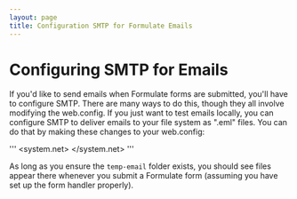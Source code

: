 ```yaml
---
layout: page
title: Configuration SMTP for Formulate Emails
---
```


# Configuring SMTP for Emails
If you'd like to send emails when Formulate forms are submitted, you'll have to configure SMTP. There are many ways to do this, though they all involve modifying the web.config. If you just want to test emails locally, you can configure SMTP to deliver emails to your file system as ".eml" files. You can do that by making these changes to your web.config:

'''
<configuration>
  <system.net>
    <mailSettings>
      <smtp deliveryMethod="SpecifiedPickupDirectory">
        <specifiedPickupDirectory pickupDirectoryLocation="c:\temp-email"/>
      </smtp>
    </mailSettings>
  </system.net>
</configuration>
'''

As long as you ensure the `temp-email` folder exists, you should see files appear there whenever you submit a Formulate form (assuming you have set up the form handler properly).
